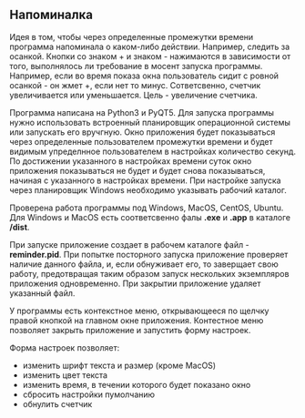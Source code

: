 ## Напоминалка

Идея в том, чтобы через определенные промежутки времени программа напоминала о каком-либо действии.
Например, следить за осанкой. Кнопки со знаком + и знаком - нажимаются в зависимости от того, выполнялось ли требование в мосент запуска программы.
Например, если во время показа окна пользователь сидит с ровной осанкой - он жмет +, если нет то минус.
Сответсвенно, счетчик увеличивается или уменьшается. Цель - увеличение счетчика.

Программа написана на Python3 и PyQT5. 
Для запуска программы нужно использовать встроенный планировщик операционной системы 
или запускать его вручгную. 
Окно приложения будет показываться через определенные пользователем промежутки времени и будет 
видимым упределнное пользователем в настройках количество секунд.
По достижении указанного в настройках времени суток окно приложения показываться не будет и будет снова показываться, начиная с указанного в настройках времени.
При настройке запуска через планировщик Windows необходимо указывать рабочий каталог.


Проверена работа программы под Windows, MacOS, CentOS, Ubuntu.
Для Windows и MacOS есть соответсвенно фалы **.exe** и **.app** в каталоге **/dist**.


При запуске приложение создает в рабочем каталоге файл - **reminder.pid**.
При попытке посторного запуска приложение проверяет наличие данного файла, и, если
обнуживает его, то заверщает свою работу, предотвращая таким образом запуск нескольких экземпляров приложения одновременно.
При закрытии приложение удаляет указанный файл.
   

У программы есть контекстное меню, открывающееся по щелчку правой кнопкой на главном окне приложения.
Контестное меню позволяет закрыть приложение и запустить форму настроек. 

Форма настроек позволяет:

   - изменить шрифт текста и размер (кроме MacOS)
   - изменить цвет текста 
   - изменить время, в течении которого будет показано окно
   - сбросить настройки пумолчанию
   - обнулить счетчик
   

   
   